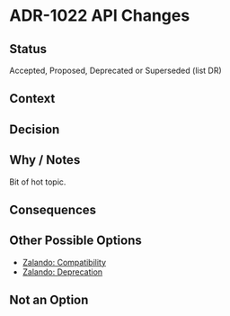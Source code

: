 # ADR-1022 API Changes

## Status

Accepted, Proposed, Deprecated or Superseded (list DR)

## Context



## Decision



## Why / Notes

Bit of hot topic.

## Consequences



## Other Possible Options

- [Zalando: Compatibility](https://opensource.zalando.com/restful-api-guidelines/#compatibility)
- [Zalando: Deprecation](https://opensource.zalando.com/restful-api-guidelines/#deprecation)

## Not an Option

